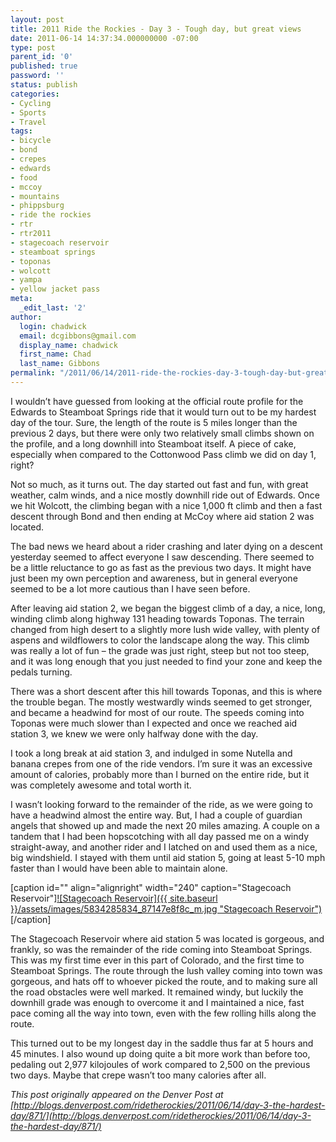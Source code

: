 ```yaml
---
layout: post
title: 2011 Ride the Rockies - Day 3 - Tough day, but great views
date: 2011-06-14 14:37:34.000000000 -07:00
type: post
parent_id: '0'
published: true
password: ''
status: publish
categories:
- Cycling
- Sports
- Travel
tags:
- bicycle
- bond
- crepes
- edwards
- food
- mccoy
- mountains
- phippsburg
- ride the rockies
- rtr
- rtr2011
- stagecoach reservoir
- steamboat springs
- toponas
- wolcott
- yampa
- yellow jacket pass
meta:
  _edit_last: '2'
author:
  login: chadwick
  email: dcgibbons@gmail.com
  display_name: chadwick
  first_name: Chad
  last_name: Gibbons
permalink: "/2011/06/14/2011-ride-the-rockies-day-3-tough-day-but-great-views/"
---
```

I wouldn’t have guessed from looking at the official route profile for the Edwards to Steamboat Springs ride that it would turn out to be my hardest day of the tour. Sure, the length of the route is 5 miles longer than the previous 2 days, but there were only two relatively small climbs shown on the profile, and a long downhill into Steamboat itself. A piece of cake, especially when compared to the Cottonwood Pass climb we did on day 1, right?

Not so much, as it turns out. The day started out fast and fun, with great weather, calm winds, and a nice mostly downhill ride out of Edwards. Once we hit Wolcott, the climbing began with a nice 1,000 ft climb and then a fast descent through Bond and then ending at McCoy where aid station 2 was located.

The bad news we heard about a rider crashing and later dying on a descent yesterday seemed to affect everyone I saw descending. There seemed to be a little reluctance to go as fast as the previous two days. It might have just been my own perception and awareness, but in general everyone seemed to be a lot more cautious than I have seen before.

After leaving aid station 2, we began the biggest climb of a day, a nice, long, winding climb along highway 131 heading towards Toponas. The terrain changed from high desert to a slightly more lush wide valley, with plenty of aspens and wildflowers to color the landscape along the way. This climb was really a lot of fun – the grade was just right, steep but not too steep, and it was long enough that you just needed to find your zone and keep the pedals turning.

There was a short descent after this hill towards Toponas, and this is where the trouble began. The mostly westwardly winds seemed to get stronger, and became a headwind for most of our route. The speeds coming into Toponas were much slower than I expected and once we reached aid station 3, we knew we were only halfway done with the day.

I took a long break at aid station 3, and indulged in some Nutella and banana crepes from one of the ride vendors. I’m sure it was an excessive amount of calories, probably more than I burned on the entire ride, but it was completely awesome and total worth it.

I wasn’t looking forward to the remainder of the ride, as we were going to have a headwind almost the entire way. But, I had a couple of guardian angels that showed up and made the next 20 miles amazing. A couple on a tandem that I had been hopscotching with all day passed me on a windy straight-away, and another rider and I latched on and used them as a nice, big windshield. I stayed with them until aid station 5, going at least 5-10 mph faster than I would have been able to maintain alone.

[caption id="" align="alignright" width="240" caption="Stagecoach Reservoir"][![Stagecoach Reservoir]({{ site.baseurl }}/assets/images/5834285834_87147e8f8c_m.jpg "Stagecoach Reservoir")](http://farm6.static.flickr.com/5227/5834285834_87147e8f8c_m.jpg)[/caption]

The Stagecoach Reservoir where aid station 5 was located is gorgeous, and frankly, so was the remainder of the ride coming into Steamboat Springs. This was my first time ever in this part of Colorado, and the first time to Steamboat Springs. The route through the lush valley coming into town was gorgeous, and hats off to whoever picked the route, and to making sure all the road obstacles were well marked. It remained windy, but luckily the downhill grade was enough to overcome it and I maintained a nice, fast pace coming all the way into town, even with the few rolling hills along the route.

This turned out to be my longest day in the saddle thus far at 5 hours and 45 minutes. I also wound up doing quite a bit more work than before too, pedaling out 2,977 kilojoules of work compared to 2,500 on the previous two days. Maybe that crepe wasn’t too many calories after all.

_This post originally appeared on the Denver Post at [http://blogs.denverpost.com/ridetherockies/2011/06/14/day-3-the-hardest-day/871/](http://blogs.denverpost.com/ridetherockies/2011/06/14/day-3-the-hardest-day/871/)_


